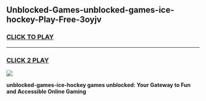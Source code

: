 
## Unblocked-Games-unblocked-games-ice-hockey-Play-Free-3oyjv
<h3>
<a href="https://premium76.site?title=unblocked-games-ice-hockey&ref=15A">CLICK TO PLAY</a></h3>
<hr>

<h3>
<a href="https://premium76.site?title=unblocked-games-ice-hockey&ref=15A">CLICK 2 PLAY</a>
  
</h3>

<a href="https://premium76.site?title=unblocked-games-ice-hockey&ref=15A"><img src="https://clearcache.store/games.png"></a>


**unblocked-games-ice-hockey games unblocked: Your Gateway to Fun and Accessible Online Gaming**
